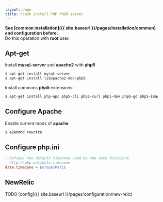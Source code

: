 ```yaml
---
layout: page
title: Fresh install PHP PROD server
---
```


__See [common installation]({{ site.baseurl }}/pages/installation/common) and configuration before.__  
Do this operation with **root** user.

## Apt-get

Install **mysql-server** and **apache2** with **php5**

```bash
$ apt-get install mysql-server
$ apt-get install libapache2-mod-php5
```

Install commons **php5** extensions:

```bash
$ apt-get install php-apc php5-cli php5-curl php5-dev php5-gd php5-imagick php5-intl php5-mcrypt php5-xsl
```


## Configure Apache

Enable current mods of **apache**

```bash
$ a2enmod rewrite
```


## Configure php.ini

```ini
; Defines the default timezone used by the date functions
; http://php.net/date.timezone
date.timezone = Europe/Paris
```


## NewRelic

TODO
[config]({{ site.baseurl }}/pages/configuration/new-relic)
